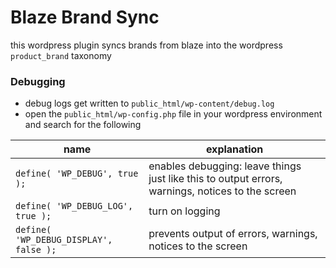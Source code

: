 # Blaze Brand Sync

this wordpress plugin syncs brands from blaze into the wordpress `product_brand` taxonomy

### Debugging

- debug logs get written to `public_html/wp-content/debug.log`
- open the `public_html/wp-config.php` file in your wordpress environment and search for the following

| name                                   | explanation                                                                                      |
| -------------------------------------- | ------------------------------------------------------------------------------------------------ |
| `define( 'WP_DEBUG', true );`          | enables debugging: leave things just like this to output errors, warnings, notices to the screen |
| `define( 'WP_DEBUG_LOG', true );`      | turn on logging                                                                                  |
| `define( 'WP_DEBUG_DISPLAY', false );` | prevents output of errors, warnings, notices to the screen                                       |
